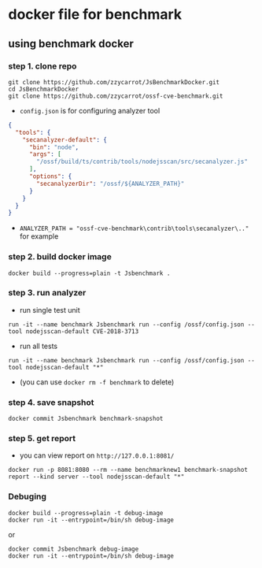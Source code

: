 # docker file for benchmark

## using benchmark docker

### step 1. clone repo
```
git clone https://github.com/zzycarrot/JsBenchmarkDocker.git
cd JsBenchmarkDocker
git clone https://github.com/zzycarrot/ossf-cve-benchmark.git
```
- `config.json` is for configuring analyzer tool
```json
{
  "tools": {
    "secanalyzer-default": {
      "bin": "node",
      "args": [
        "/ossf/build/ts/contrib/tools/nodejsscan/src/secanalyzer.js"
      ],
      "options": {
        "secanalyzerDir": "/ossf/${ANALYZER_PATH}"
      }
    }
  }
}
```
- `ANALYZER_PATH = "ossf-cve-benchmark\contrib\tools\secanalyzer\.." `for example
### step 2. build docker image
```
docker build --progress=plain -t Jsbenchmark .
```
### step 3. run analyzer
- run single test unit
```
run -it --name benchmark Jsbenchmark run --config /ossf/config.json --tool nodejsscan-default CVE-2018-3713
```
- run all tests 
```
run -it --name benchmark Jsbenchmark run --config /ossf/config.json --tool nodejsscan-default "*"
```
- (you can use `docker rm -f benchmark` to delete)
### step 4. save snapshot
```
docker commit Jsbenchmark benchmark-snapshot
```
### step 5. get report 
- you can view report on `http://127.0.0.1:8081/`
```
docker run -p 8081:8080 --rm --name benchmarknew1 benchmark-snapshot report --kind server --tool nodejsscan-default "*"
``` 
### Debuging
```
docker build --progress=plain -t debug-image
docker run -it --entrypoint=/bin/sh debug-image 
```
or
```
docker commit Jsbenchmark debug-image
docker run -it --entrypoint=/bin/sh debug-image 
```